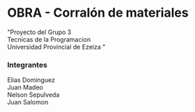 # OBRA - Corralón de materiales
"Proyecto del Grupo 3  
Tecnicas de la Programacion  
Universidad Provincial de Ezeiza  "

### Integrantes
Elias Dominguez  
Juan Madeo  
Nelson Sepulveda  
Juan Salomon  
